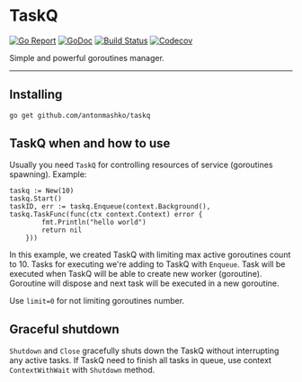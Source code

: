 # TaskQ
[![Go Report](https://goreportcard.com/badge/github.com/antonmashko/taskq)](https://goreportcard.com/report/github.com/antonmashko/taskq)
[![GoDoc](http://godoc.org/github.com/antonmashko/taskq?status.svg)](http://godoc.org/github.com/antonmashko/taskq)
[![Build Status](https://travis-ci.org/antonmashko/taskq.svg)](https://travis-ci.org/antonmashko/taskq)
[![Codecov](https://img.shields.io/codecov/c/github/antonmashko/taskq.svg)](https://codecov.io/gh/antonmashko/taskq)

Simple and powerful goroutines manager.

---
## Installing 
```bash
go get github.com/antonmashko/taskq
```

## TaskQ when and how to use
Usually you need `TaskQ` for controlling resources of service (goroutines spawning).
Example:
```golang
taskq := New(10)
taskq.Start()
taskID, err := taskq.Enqueue(context.Background(), taskq.TaskFunc(func(ctx context.Context) error {
        fmt.Println("hello world")
		return nil
	}))
```
In this example, we created TaskQ with limiting max active goroutines count to 10. Tasks for executing we're adding to TaskQ with `Enqueue`. Task will be executed when TaskQ will be able to create new worker (goroutine). Goroutine will dispose and next task will be executed in a new goroutine.

Use `limit=0` for not limiting goroutines number.


## Graceful shutdown
`Shutdown` and `Close` gracefully shuts down the TaskQ without interrupting any active tasks. If TaskQ need to finish all tasks in queue, use context `ContextWithWait` with `Shutdown` method.
